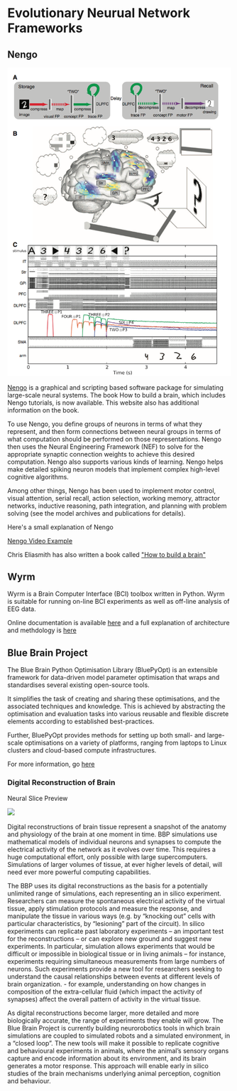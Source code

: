 # Evolutionary Neurual Network Frameworks


## Nengo

<img src="image/Nengo.png">

[Nengo](https://www.nengo.ai) is a graphical and scripting based software package for simulating large-scale neural systems. The book How to build a brain, which includes Nengo tutorials, is now available. This website also has additional information on the book.

To use Nengo, you define groups of neurons in terms of what they represent, and then form connections between neural groups in terms of what computation should be performed on those representations. Nengo then uses the Neural Engineering Framework (NEF) to solve for the appropriate synaptic connection weights to achieve this desired computation. Nengo also supports various kinds of learning. Nengo helps make detailed spiking neuron models that implement complex high-level cognitive algorithms.

Among other things, Nengo has been used to implement motor control, visual attention, serial recall, action selection, working memory, attractor networks, inductive reasoning, path integration, and planning with problem solving (see the model archives and publications for details).

Here's a small explanation of Nengo

[Nengo Video Example](https://youtu.be/P_WRCyNQ9KY)

Chris Eliasmith has also written a book called ["How to build a brain"](https://www.amazon.com/How-Build-Brain-Architecture-Architectures/dp/0190262125)


## Wyrm

Wyrm is a Brain Computer Interface (BCI) toolbox written in Python. Wyrm is suitable for running on-line BCI experiments as well as off-line analysis of EEG data.

Online documentation is available [here](http://bbci.github.io/wyrm/) and a full explanation of architecture and methdology is [here](https://www.ncbi.nlm.nih.gov/pmc/articles/PMC4626531/)

## Blue Brain Project

The Blue Brain Python Optimisation Library (BluePyOpt) is an extensible framework for data-driven model parameter optimisation that wraps and standardises several existing open-source tools.

It simplifies the task of creating and sharing these optimisations, and the associated techniques and knowledge. This is achieved by abstracting the optimisation and evaluation tasks into various reusable and flexible discrete elements according to established best-practices.

Further, BluePyOpt provides methods for setting up both small- and large-scale optimisations on a variety of platforms, ranging from laptops to Linux clusters and cloud-based compute infrastructures.

For more information, go [here](https://github.com/BlueBrain/BluePyOpt)

### Digital Reconstruction of Brain

Neural Slice Preview

<img src="image/neural_slice_preview.jpg">

Digital reconstructions of brain tissue represent a snapshot of the anatomy and physiology of the brain at one moment in time.  BBP simulations use mathematical models of individual neurons and synapses to compute the electrical activity of the network as it evolves over time. This requires a huge computational effort, only possible with large supercomputers. Simulations of larger volumes of tissue, at ever higher levels of detail, will need ever more powerful computing capabilities.

The BBP uses its digital reconstructions as the basis for a potentially unlimited range of simulations, each representing an in silico experiment. Researchers can measure the spontaneous electrical activity of the virtual tissue, apply stimulation protocols and measure the response, and manipulate the tissue in various ways (e.g. by “knocking out” cells with particular characteristics, by “lesioning” part of the circuit). In silico experiments can replicate past laboratory experiments – an important test for the reconstructions – or can explore new ground and suggest new experiments. In particular, simulation allows experiments that would be difficult or impossible in biological tissue or in living animals – for instance, experiments requiring simultaneous measurements from large numbers of neurons. Such experiments provide a new tool for researchers seeking to understand the causal relationships between events at different levels of brain organization. - for example, understanding on how changes in composition of the extra-cellular fluid (which impact the activity of synapses) affect the overall pattern of activity in the virtual tissue.

As digital reconstructions become larger, more detailed and more biologically accurate, the range of experiments they enable will grow. The Blue Brain Project is currently building neurorobotics tools in which brain simulations are coupled to simulated robots and a simulated environment, in a  “closed loop”. The new tools will make it possible to replicate cognitive and behavioural experiments in animals, where the animal’s sensory organs capture and encode information about its environment, and its brain generates a motor response. This approach will enable early in silico studies of the brain mechanisms underlying animal perception, cognition and behaviour.


## 



